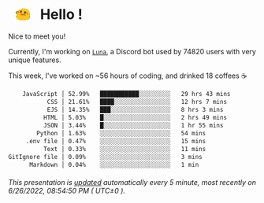 <h1>   <img src="./spoinky.gif" style="vertical-align:middle;" width="30px">   Hello ! </h1>

Nice to meet you!

Currently, I'm working on <a href='https://github.com/Asgarrrr/Luna'>`Luna`</a>, a Discord bot used by 74820 users with very unique features.

This week, I've worked on ~56 hours of coding, and drinked 18 coffees ☕

```
    JavaScript │ 52.99%   ███████████░░░░░░░░░   29 hrs 43 mins
           CSS │ 21.61%   ████░░░░░░░░░░░░░░░░   12 hrs 7 mins
           EJS │ 14.35%   ███░░░░░░░░░░░░░░░░░   8 hrs 3 mins
          HTML │ 5.03%    █░░░░░░░░░░░░░░░░░░░   2 hrs 49 mins
          JSON │ 3.44%    █░░░░░░░░░░░░░░░░░░░   1 hr 55 mins
        Python │ 1.63%    ░░░░░░░░░░░░░░░░░░░░   54 mins
     .env file │ 0.47%    ░░░░░░░░░░░░░░░░░░░░   15 mins
          Text │ 0.33%    ░░░░░░░░░░░░░░░░░░░░   11 mins
GitIgnore file │ 0.09%    ░░░░░░░░░░░░░░░░░░░░   3 mins
      Markdown │ 0.04%    ░░░░░░░░░░░░░░░░░░░░   1 min
```

###### This presentation is [updated](https://github.com/Asgarrrr) automatically every 5 minute, most recently on 6/26/2022, 08:54:50 PM ( UTC±0 ).